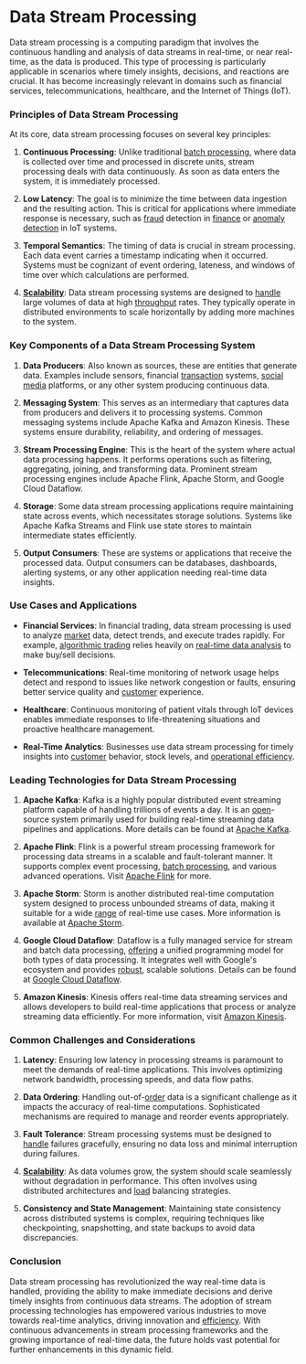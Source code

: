 # Data Stream Processing

Data stream processing is a computing paradigm that involves the continuous handling and analysis of data streams in real-time, or near real-time, as the data is produced. This type of processing is particularly applicable in scenarios where timely insights, decisions, and reactions are crucial. It has become increasingly relevant in domains such as financial services, telecommunications, healthcare, and the Internet of Things (IoT).

### Principles of Data Stream Processing

At its core, data stream processing focuses on several key principles:

1. **Continuous Processing**: Unlike traditional [batch processing](../b/batch_processing.md), where data is collected over time and processed in discrete units, stream processing deals with data continuously. As soon as data enters the system, it is immediately processed.
  
2. **Low Latency**: The goal is to minimize the time between data ingestion and the resulting action. This is critical for applications where immediate response is necessary, such as [fraud](../f/fraud.md) detection in [finance](../f/finance.md) or [anomaly detection](../a/anomaly_detection.md) in IoT systems.
  
3. **Temporal Semantics**: The timing of data is crucial in stream processing. Each data event carries a timestamp indicating when it occurred. Systems must be cognizant of event ordering, lateness, and windows of time over which calculations are performed.
  
4. **[Scalability](../s/scalability.md)**: Data stream processing systems are designed to [handle](../h/handle.md) large volumes of data at high [throughput](../t/throughput.md) rates. They typically operate in distributed environments to scale horizontally by adding more machines to the system.

### Key Components of a Data Stream Processing System

1. **Data Producers**: Also known as sources, these are entities that generate data. Examples include sensors, financial [transaction](../t/transaction.md) systems, [social media](../s/social_media.md) platforms, or any other system producing continuous data.
  
2. **Messaging System**: This serves as an intermediary that captures data from producers and delivers it to processing systems. Common messaging systems include Apache Kafka and Amazon Kinesis. These systems ensure durability, reliability, and ordering of messages.

3. **Stream Processing Engine**: This is the heart of the system where actual data processing happens. It performs operations such as filtering, aggregating, joining, and transforming data. Prominent stream processing engines include Apache Flink, Apache Storm, and Google Cloud Dataflow.
  
4. **Storage**: Some data stream processing applications require maintaining state across events, which necessitates storage solutions. Systems like Apache Kafka Streams and Flink use state stores to maintain intermediate states efficiently.

5. **Output Consumers**: These are systems or applications that receive the processed data. Output consumers can be databases, dashboards, alerting systems, or any other application needing real-time data insights.

### Use Cases and Applications

* **Financial Services**: In financial trading, data stream processing is used to analyze [market](../m/market.md) data, detect trends, and execute trades rapidly. For example, [algorithmic trading](../a/algorithmic_trading.md) relies heavily on [real-time data analysis](../r/real-time_data_analysis.md) to make buy/sell decisions.

* **Telecommunications**: Real-time monitoring of network usage helps detect and respond to issues like network congestion or faults, ensuring better service quality and [customer](../c/customer.md) experience.

* **Healthcare**: Continuous monitoring of patient vitals through IoT devices enables immediate responses to life-threatening situations and proactive healthcare management.

* **Real-Time Analytics**: Businesses use data stream processing for timely insights into [customer](../c/customer.md) behavior, stock levels, and [operational efficiency](../o/operational_efficiency_in_trading.md).

### Leading Technologies for Data Stream Processing

1. **Apache Kafka**: Kafka is a highly popular distributed event streaming platform capable of handling trillions of events a day. It is an [open](../o/open.md)-source system primarily used for building real-time streaming data pipelines and applications. More details can be found at [Apache Kafka](https://kafka.apache.org/).

2. **Apache Flink**: Flink is a powerful stream processing framework for processing data streams in a scalable and fault-tolerant manner. It supports complex event processing, [batch processing](../b/batch_processing.md), and various advanced operations. Visit [Apache Flink](https://flink.apache.org/) for more.

3. **Apache Storm**: Storm is another distributed real-time computation system designed to process unbounded streams of data, making it suitable for a wide [range](../r/range.md) of real-time use cases. More information is available at [Apache Storm](https://storm.apache.org/).

4. **Google Cloud Dataflow**: Dataflow is a fully managed service for stream and batch data processing, [offering](../o/offering.md) a unified programming model for both types of data processing. It integrates well with Google's ecosystem and provides [robust](../r/robust.md), scalable solutions. Details can be found at [Google Cloud Dataflow](https://cloud.google.com/dataflow).

5. **Amazon Kinesis**: Kinesis offers real-time data streaming services and allows developers to build real-time applications that process or analyze streaming data efficiently. For more information, visit [Amazon Kinesis](https://aws.amazon.com/kinesis/).

### Common Challenges and Considerations

1. **Latency**: Ensuring low latency in processing streams is paramount to meet the demands of real-time applications. This involves optimizing network bandwidth, processing speeds, and data flow paths.

2. **Data Ordering**: Handling out-of-[order](../o/order.md) data is a significant challenge as it impacts the accuracy of real-time computations. Sophisticated mechanisms are required to manage and reorder events appropriately.

3. **Fault Tolerance**: Stream processing systems must be designed to [handle](../h/handle.md) failures gracefully, ensuring no data loss and minimal interruption during failures.

4. **[Scalability](../s/scalability.md)**: As data volumes grow, the system should scale seamlessly without degradation in performance. This often involves using distributed architectures and [load](../l/load.md) balancing strategies.

5. **Consistency and State Management**: Maintaining state consistency across distributed systems is complex, requiring techniques like checkpointing, snapshotting, and state backups to avoid data discrepancies.

### Conclusion

Data stream processing has revolutionized the way real-time data is handled, providing the ability to make immediate decisions and derive timely insights from continuous data streams. The adoption of stream processing technologies has empowered various industries to move towards real-time analytics, driving innovation and [efficiency](../e/efficiency.md). With continuous advancements in stream processing frameworks and the growing importance of real-time data, the future holds vast potential for further enhancements in this dynamic field.